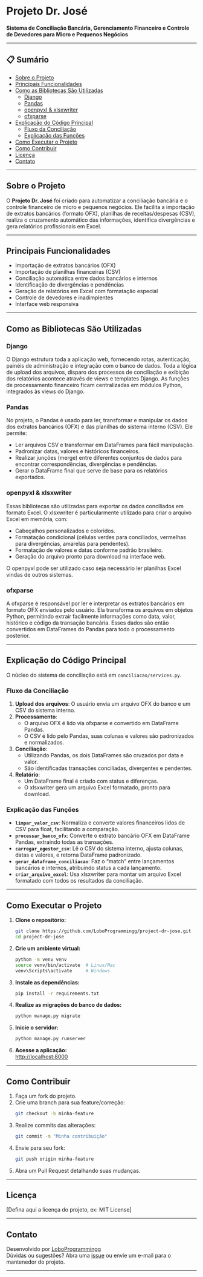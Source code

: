 # Projeto Dr. José

**Sistema de Conciliação Bancária, Gerenciamento Financeiro e Controle de Devedores para Micro e Pequenos Negócios**

---

## 📋 Sumário

- [Sobre o Projeto](#sobre-o-projeto)
- [Principais Funcionalidades](#principais-funcionalidades)
- [Como as Bibliotecas São Utilizadas](#como-as-bibliotecas-são-utilizadas)
    - [Django](#django)
    - [Pandas](#pandas)
    - [openpyxl & xlsxwriter](#openpyxl--xlsxwriter)
    - [ofxparse](#ofxparse)
- [Explicação do Código Principal](#explicação-do-código-principal)
    - [Fluxo da Conciliação](#fluxo-da-conciliação)
    - [Explicação das Funções](#explicação-das-funções)
- [Como Executar o Projeto](#como-executar-o-projeto)
- [Como Contribuir](#como-contribuir)
- [Licença](#licença)
- [Contato](#contato)

---

## Sobre o Projeto

O **Projeto Dr. José** foi criado para automatizar a conciliação bancária e o controle financeiro de micro e pequenos negócios. Ele facilita a importação de extratos bancários (formato OFX), planilhas de receitas/despesas (CSV), realiza o cruzamento automático das informações, identifica divergências e gera relatórios profissionais em Excel.

---

## Principais Funcionalidades

- Importação de extratos bancários (OFX)
- Importação de planilhas financeiras (CSV)
- Conciliação automática entre dados bancários e internos
- Identificação de divergências e pendências
- Geração de relatórios em Excel com formatação especial
- Controle de devedores e inadimplentes
- Interface web responsiva

---

## Como as Bibliotecas São Utilizadas

### Django

O Django estrutura toda a aplicação web, fornecendo rotas, autenticação, painéis de administração e integração com o banco de dados. Toda a lógica de upload dos arquivos, disparo dos processos de conciliação e exibição dos relatórios acontece através de views e templates Django. As funções de processamento financeiro ficam centralizadas em módulos Python, integrados às views do Django.

### Pandas

No projeto, o Pandas é usado para ler, transformar e manipular os dados dos extratos bancários (OFX) e das planilhas do sistema interno (CSV). Ele permite:

- Ler arquivos CSV e transformar em DataFrames para fácil manipulação.
- Padronizar datas, valores e históricos financeiros.
- Realizar junções (merge) entre diferentes conjuntos de dados para encontrar correspondências, divergências e pendências.
- Gerar o DataFrame final que serve de base para os relatórios exportados.

### openpyxl & xlsxwriter

Essas bibliotecas são utilizadas para exportar os dados conciliados em formato Excel. O xlsxwriter é particularmente utilizado para criar o arquivo Excel em memória, com:

- Cabeçalhos personalizados e coloridos.
- Formatação condicional (células verdes para conciliados, vermelhas para divergências, amarelas para pendentes).
- Formatação de valores e datas conforme padrão brasileiro.
- Geração do arquivo pronto para download na interface web.

O openpyxl pode ser utilizado caso seja necessário ler planilhas Excel vindas de outros sistemas.

### ofxparse

A ofxparse é responsável por ler e interpretar os extratos bancários em formato OFX enviados pelo usuário. Ela transforma os arquivos em objetos Python, permitindo extrair facilmente informações como data, valor, histórico e código da transação bancária. Esses dados são então convertidos em DataFrames do Pandas para todo o processamento posterior.

---

## Explicação do Código Principal

O núcleo do sistema de conciliação está em `conciliacao/services.py`.

### Fluxo da Conciliação

1. **Upload dos arquivos**: O usuário envia um arquivo OFX do banco e um CSV do sistema interno.
2. **Processamento**:
    - O arquivo OFX é lido via ofxparse e convertido em DataFrame Pandas.
    - O CSV é lido pelo Pandas, suas colunas e valores são padronizados e normalizados.
3. **Conciliação**:
    - Utilizando Pandas, os dois DataFrames são cruzados por data e valor.
    - São identificadas transações conciliadas, divergentes e pendentes.
4. **Relatório**:
    - Um DataFrame final é criado com status e diferenças.
    - O xlsxwriter gera um arquivo Excel formatado, pronto para download.

### Explicação das Funções

- **`limpar_valor_csv`**: Normaliza e converte valores financeiros lidos de CSV para float, facilitando a comparação.
- **`processar_banco_ofx`**: Converte o extrato bancário OFX em DataFrame Pandas, extraindo todas as transações.
- **`carregar_egestor_csv`**: Lê o CSV do sistema interno, ajusta colunas, datas e valores, e retorna DataFrame padronizado.
- **`gerar_dataframe_conciliacao`**: Faz o “match” entre lançamentos bancários e internos, atribuindo status a cada lançamento. 
- **`criar_arquivo_excel`**: Usa xlsxwriter para montar um arquivo Excel formatado com todos os resultados da conciliação.

---

## Como Executar o Projeto

1. **Clone o repositório:**
   ```bash
   git clone https://github.com/LoboProgrammingg/project-dr-jose.git
   cd project-dr-jose
   ```
2. **Crie um ambiente virtual:**
   ```bash
   python -m venv venv
   source venv/bin/activate  # Linux/Mac
   venv\Scripts\activate     # Windows
   ```
3. **Instale as dependências:**
   ```bash
   pip install -r requirements.txt
   ```
4. **Realize as migrações do banco de dados:**
   ```bash
   python manage.py migrate
   ```
5. **Inicie o servidor:**
   ```bash
   python manage.py runserver
   ```
6. **Acesse a aplicação:**  
   [http://localhost:8000](http://localhost:8000)

---

## Como Contribuir

1. Faça um fork do projeto.
2. Crie uma branch para sua feature/correção:
   ```bash
   git checkout -b minha-feature
   ```
3. Realize commits das alterações:
   ```bash
   git commit -m "Minha contribuição"
   ```
4. Envie para seu fork:
   ```bash
   git push origin minha-feature
   ```
5. Abra um Pull Request detalhando suas mudanças.

---

## Licença

[Defina aqui a licença do projeto, ex: MIT License]

---

## Contato

Desenvolvido por [LoboProgrammingg](https://github.com/LoboProgrammingg)  
Dúvidas ou sugestões? Abra uma [issue](https://github.com/LoboProgrammingg/project-dr-jose/issues) ou envie um e-mail para o mantenedor do projeto.

---